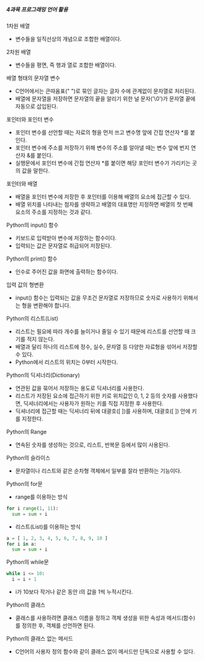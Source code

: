 ##### 4과목 프로그래밍 언어 활용

1차원 배열

- 변수들을 일직선상의 개념으로 조합한 배열이다.

2차원 배열

- 변수들을 평면, 즉 행과 열로 조합한 배열이다.

배열 형태의 문자열 변수

- C언어에서는 큰따옴표(" ")로 묶인 글자는 글자 수에 관계없이 문자열로 처리된다.
- 배열에 문자열을 저장하면 문자열의 끝을 알리기 위한 널 문자('\0')가 문자열 끝에 자동으로 삽입된다.

포인터와 포인터 변수

- 포인터 변수를 선언할 때는 자료의 형을 먼저 쓰고 변수명 앞에 간접 연산자 *를 붙인다.
- 포인터 변수에 주소를 저장하기 위해 변수의 주소를 알아낼 때는 변수 앞에 번지 연산자 &를 붙인다.
- 실행문에서 포인터 변수에 간접 연산자 *를 붙이면 해당 포인터 변수가 가리키는 곳의 값을 말한다.

포인터와 배열

- 배열을 포인터 변수에 저장한 후 포인터를 이용해 배열의 요소에 접근할 수 있다.
- 배열 위치를 나타내는 첨자를 생략하고 배열의 대표명만 지정하면 배열의 첫 번째 요소의 주소를 지정하는 것과 같다.

Python의 input() 함수

- 키보드로 입력받아 변수에 저장하는 함수이다.
- 입력되는 값은 문자열로 취급되어 저장된다.

Python의 print() 함수

- 인수로 주어진 값을 화면에 출력하는 함수이다.

입력 값의 형변환

- input() 함수는 입력되는 값을 무조건 문자열로 저장하므로 숫자로 사용하기 위해서는 형을 변환해야 합니다.

Python의 리스트(List)

- 리스트는 필요에 따라 개수를 늘이거나 줄일 수 있기 때문에 리스트를 선언할 때 크기를 적지 않는다.
- 배열과 달리 하나의 리스트에 정수, 실수, 문자열 등 다양한 자료형을 섞어서 저장할 수 있다.
- Python에서 리스트의 위치는 0부터 시작한다.

Python의 딕셔너리(Dictionary)

- 연관된 값을 묶어서 저장하는 용도로 딕셔너리를 사용한다.
- 리스트가 저장된 요소에 접근하기 위한 키로 위치값인 0, 1, 2 등의 숫자를 사용했다면, 딕셔너리에서는 사용자가 원하는 키를 직접 지정한 후 사용한다.
- 딕셔너리에 접근할 때는 딕셔너리 뒤에 대괄호([ ])를 사용하며, 대괄호([ ]) 안에 키를 지정한다.

Python의 Range

- 연속된 숫자를 생성하는 것으로, 리스트, 반복문 등에서 많이 사용된다.

Python의 슬라이스

- 문자열이나 리스트와 같은 순차형 객체에서 일부를 잘라 반환하는 기능이다.

Python의 for문

- range를 이용하는 방식

```python
for i range(1, 11):
  sum = sum + i
```

- 리스트(List)를 이용하는 방식

```python
a = [ 1, 2, 3, 4, 5, 6, 7, 8, 9, 10 ]
for i in a:
  sum = sum + i
```

Python의 while문

```python
while i <= 10:
  i = i + 1
```

- i가 10보다 작거나 같은 동안 i의 값을 1씩 누적시킨다.

Python의 클래스

- 클래스를 사용하려면 클래스 이름을 정하고 객체 생성을 위한 속성과 메서드(함수)를 정의한 후, 객체를 선언하면 된다.

Python의 클래스 없는 메서드

- C언어의 사용자 정의 함수와 같이 클래스 없이 메서드만 단독으로 사용할 수 있다.
